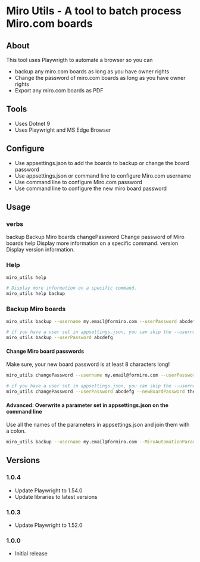 # Miro Utils - A tool to batch process Miro.com boards

## About

This tool uses Playwrigth to automate a browser so you can

- backup any miro.com boards as long as you have owner rights
- Change the password of miro.com boards as long as you have owner rights
- Export any miro.com boards as PDF


## Tools

- Uses Dotnet 9
- Uses Playwright and MS Edge Browser

## Configure

- Use appsettings.json to add the boards to backup or change the board password
- Use appsettings.json or command line to configure Miro.com username
- Use command line to configure Miro.com password
- Use command line to configure the new miro board password


## Usage

### verbs

  backup            Backup Miro boards
  changePassword    Change password of Miro boards
  help              Display more information on a specific command.
  version           Display version information.

### Help

```bash
miro_utils help

# Display more information on a specific command.
miro_utils help backup
```

### Backup Miro boards

```bash
miro_utils backup --username my.email@formiro.com --userPassword abcdefg

# if you have a user set in appsettings.json, you can skip the --username parameter
miro_utils backup --userPassword abcdefg
```

#### Change Miro board passwords

Make sure, your new board password is at least 8 characters long!

```bash
miro_utils changePassword --username my.email@formiro.com --userPassword abcdefg --newBoardPassword theNewPasswordToSet

# if you have a user set in appsettings.json, you can skip the --username parameter
miro_utils changePassword --userPassword abcdefg --newBoardPassword theNewPasswordToSet
```

#### Advanced: Overwrite a parameter set in appsettings.json on the command line

Use all the names of the parameters in appsettings.json and join them with a colon.

```bash
miro_utils backup --username my.email@formiro.com --MiroAutomationParams:UserPassword Password
```
  
## Versions

### 1.0.4

- Update Playwright to 1.54.0
- Update libraries to latest versions

### 1.0.3

- Update Playwright to 1.52.0

### 1.0.0

- Initial release